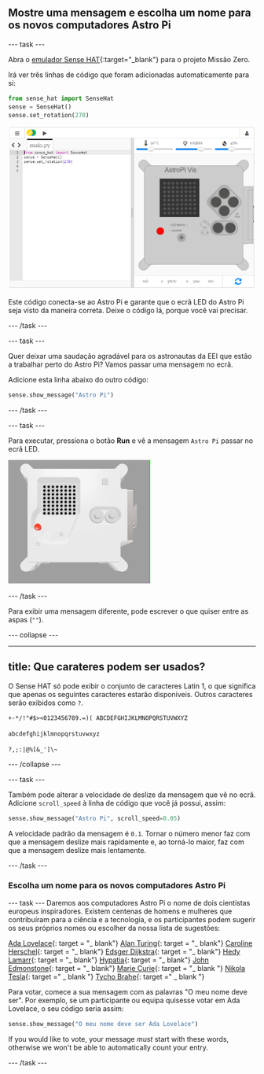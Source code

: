 ## Mostre uma mensagem e escolha um nome para os novos computadores Astro Pi

--- task ---

Abra o [emulador Sense HAT](https://trinket.io/mission-zero){:target="_blank"} para o projeto Missão Zero.

Irá ver três linhas de código que foram adicionadas automaticamente para si:

```python
from sense_hat import SenseHat
sense = SenseHat()
sense.set_rotation(270)
```

![Uma captura de ecrã do emulador Trinket do Sense Hat com três linhas de código inicial exibido no painel esquerdo.](images/sense-hat-emulator2.png)

Este código conecta-se ao Astro Pi e garante que o ecrã LED do Astro Pi seja visto da maneira correta. Deixe o código lá, porque você vai precisar.

--- /task ---

--- task ---

Quer deixar uma saudação agradável para os astronautas da EEI que estão a trabalhar perto do Astro Pi? Vamos passar uma mensagem no ecrã.

Adicione esta linha abaixo do outro código:

```python
sense.show_message("Astro Pi")
```

--- /task ---

--- task ---

Para executar, pressiona o botão **Run** e vê a mensagem `Astro Pi` passar no ecrã LED.

![O emulador Trinket do Sense HAT executando um programa de exemplo que desliza o texto "Astro PI" ao longo da matriz LED em letras brancas](images/M0_1.gif)

--- /task ---



Para exibir uma mensagem diferente, pode escrever o que quiser entre as aspas (`""`).

--- collapse ---

---
title: Que carateres podem ser usados?
---

O Sense HAT só pode exibir o conjunto de caracteres Latin 1, o que significa que apenas os seguintes caracteres estarão disponíveis. Outros caracteres serão exibidos como `?`.

```
+-*/!"#$><0123456789.=)( ABCDEFGHIJKLMNOPQRSTUVWXYZ

abcdefghijklmnopqrstuvwxyz

?,;:|@%[&_']\~
```

--- /collapse ---

--- task ---

Também pode alterar a velocidade de deslize da mensagem que vê no ecrã. Adicione `scroll_speed` à linha de código que você já possui, assim:

```python
sense.show_message("Astro Pi", scroll_speed=0.05)
```

A velocidade padrão da mensagem é `0.1`. Tornar o número menor faz com que a mensagem deslize mais rapidamente e, ao torná-lo maior, faz com que a mensagem deslize mais lentamente.

--- /task ---

### Escolha um nome para os novos computadores Astro Pi

--- task --- Daremos aos computadores Astro Pi o nome de dois cientistas europeus inspiradores. Existem centenas de homens e mulheres que contribuíram para a ciência e a tecnologia, e os participantes podem sugerir os seus próprios nomes ou escolher da nossa lista de sugestões:


[Ada Lovelace](https://en.wikipedia.org/wiki/Ada_Lovelace){: target = "_ blank"} 
[Alan Turing](https://en.wikipedia.org/wiki/Alan_Turing){: target = "_ blank"} 
[Caroline Herschel](https://en.wikipedia.org/wiki/Caroline_Herschel){: target = "_ blank"} 
[Edsger Dijkstra](https://en.wikipedia.org/wiki/Edsger_W._Dijkstra){: target = "_ blank"} 
[Hedy Lamarr](https://en.wikipedia.org/wiki/Hedy_Lamarr){: target = "_ blank"} 
[Hypatia](https://en.wikipedia.org/wiki/Hypatia){: target = "_ blank"} 
[John Edmonstone](https://en.wikipedia.org/wiki/John_Edmonstone){: target = "_ blank"} 
[Marie Curie](https://en.wikipedia.org/wiki/Marie_Curie){: target = "_ blank "} 
[Nikola Tesla](https://en.wikipedia.org/wiki/Nikola_Tesla){: target =" _ blank "} 
[Tycho Brahe](https://en.wikipedia.org/wiki/Tycho_Brahe){: target =" _ blank "}

Para votar, comece a sua mensagem com as palavras "O meu nome deve ser". Por exemplo, se um participante ou equipa quisesse votar em Ada Lovelace, o seu código seria assim:

```python
sense.show_message("O meu nome deve ser Ada Lovelace")
```

If you would like to vote, your message *must* start with these words, otherwise we won't be able to automatically count your entry.

--- /task ---



